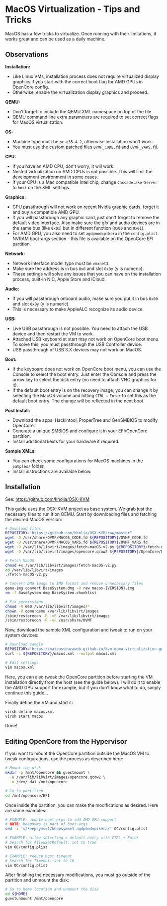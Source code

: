 # MacOS Virtualization - Tips and Tricks

MacOS has a few tricks to virtualize. Once running with their limitations, it works great and can be used as a daily machine.

## Observations

**Installation:**

- Like Linux VMs, installation process does not require virtualized display graphics if you start with the correct boot flag for AMD GPUs in OpenCore config.
- Otherwise, enable the virtualization display graphics and proceed.

**QEMU:**

- Don't forget to include the QEMU XML namespace on top of the file.
- QEMU command line extra parameters are required to set correct flags for MacOS virtualization.

**OS:**

- Machine type must be ``pc-q35-4.2``, otherwise installation won't work.
- You must use the custom patched files ``OVMF_CODE.fd`` and ``OVMF_VARS.fd``.

**CPU:**

- If you have an AMD CPU, don't worry, it will work.
- Nested virtualization on AMD CPUs is not possible. This will limit the development environment in some cases. 
- If your CPU is a Mac compatible Intel chip, change ``Cascadelake-Server`` to ``host`` on the XML settings.

**Graphics:**

- GPU passthrough will not work on recent Nvidia graphic cards, forget it and buy a compatible AMD GPU.
- If you will passthrough any graphic card, just don't forget to remove the default video interface. Also make sure the gfx and audio devices are in the same bus (like ``0x01``) but in different function (``0x00`` and ``0x01``).
- For AMD GPU, you also need to set ``agdpmod=pikera`` in the ``config.plist`` NVRAM boot-args section - this file is available on the OpenCore EFI partition.

**Network:**

- Network interface model type must be ``vmxnet3``.
- Make sure the address is in bus ``0x0`` and slot ``0x0y`` (y is numeric).
- These settings will solve any issues that you can have on the installation process, built-in NIC, Apple Store and iCloud.

**Audio:**

- If you will passthrough onboard audio, make sure you put it in bus ``0x00`` and slot ``0x0y`` (y is numeric).
- This is necessary to make AppleALC recognize its audio device.

**USB:**

- Live USB passthrough is not possible. You need to attach the USB device and then restart the VM to work.
- Attached USB keyboard at start may not work on OpenCore boot menu. To solve this, you must passthrough the USB Controller device.
- USB passthrough of USB 3.X devices may not work on MacOS.

**Boot:**

- If the keyboard does not work on OpenCore boot menu, you can use the Console to select the boot entry. Just enter the Console and press the arrow key to select the disk entry (no need to attach VNC graphics for it).
- If the default boot entry is on the recovery image, you can change it by selecting the MacOS volume and hitting ``CTRL`` + ``Enter`` to set this as the default boot entry. The change will be reflected in the next boot.

**Post Install:**

- Download the apps: Hackintool, ProperTree and GenSMBIOS to modify OpenCore.
- Generate a unique SMBIOS and configure it in your EFI/OpenCore partition.
- Install additional kexts for your hardware if required.

**Sample XMLs:**

- You can check some configurations for MacOS machines in the ``Samples/`` folder.
- Install instructions are available below.

## Installation

See: <https://github.com/kholia/OSX-KVM>

This guide uses the OSX-KVM project as base system. We grab just the necessary files to run it on QEMU. Start by downloading files and fetching the desired MacOS version:

```bash
# Download files
REPOSITORY="https://github.com/kholia/OSX-KVM/raw/master"
wget -O /usr/share/OVMF/MACOS_CODE.fd ${REPOSITORY}/OVMF_CODE.fd
wget -O /usr/share/OVMF/MACOS_VARS.fd ${REPOSITORY}/OVMF_VARS.fd
wget -O /var/lib/libvirt/images/fetch-macOS-v2.py ${REPOSITORY}/fetch-macOS-v2.py
wget -O /var/lib/libvirt/images/opencore.qcow2 ${REPOSITORY}/OpenCore/OpenCore.qcow2

# Fetch MacOS
chmod +x /var/lib/libvirt/images/fetch-macOS-v2.py
cd /var/lib/libvirt/images
./fetch-macOS-v2.py

# Convert DMG image to IMG format and remove unnecessary files
qemu-img convert BaseSystem.dmg -O raw macos-{VERSION}.img
rm -f BaseSystem.dmg BaseSystem.chunklist

# Fix permissions
chmod -R 660 /var/lib/libvirt/images/*
chown -R qemu:qemu /var/lib/libvirt/images
/sbin/restorecon -R -vF /var/lib/libvirt/images
/sbin/restorecon -R -vF /usr/share/OVMF
```

Now, download the sample XML configuration and tweak to run on your system devices:

```bash
# Download sample
REPOSITORY="https://mateussouzaweb.github.io/kvm-qemu-virtualization-guide/Samples"
curl -L ${REPOSITORY}/macos.xml --output macos.xml

# Edit settings
vim macos.xml
```

Here, you can also tweak the OpenCore partition before starting the VM installation directly from the host (see the guide below). I will do it to enable the AMD GPU support for example, but if you don't know what to do, simply continue this guide...

Finally define the VM and start it:

```bash
virsh define macos.xml
virsh start macos
```

Done!

## Editing OpenCore from the Hypervisor

If you want to mount the OpenCore partition outside the MacOS VM to tweak configurations, use the process as described here:

```bash
# Mount the disk
mkdir -p /mnt/opencore && guestmount \
  -a /var/lib/libvirt/images/opencore.qcow2 \
  -m /dev/sda1 /mnt/opencore

# Go to partition
cd /mnt/opencore/EFI
```

Once inside the partition, you can make the modifications as desired. Here are some examples:

```bash
# EXAMPLE: update boot-args to add AMD GPU support
# NOTE: keepsyms is part of boot-args
sed -i 's/keepsyms=1/keepsyms=1 agdpmod=pikera/' OC/config.plist

# EXAMPLE: allow selecting a default entry with CTRL + Enter
# Search for AllowSetDefault: set to true
vim OC/config.plist

# EXAMPLE: reduce boot timeout
# Search for Timeout: set to 10
vim OC/config.plist
```

After finishing the necessary modifications, you must go outside of the partition and unmount the disk:

```bash
# Go to home location and unmount the disk
cd ${HOME}
guestunmount /mnt/opencore
```